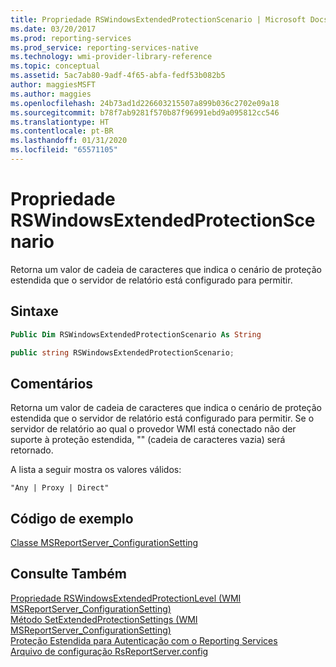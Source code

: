 ```yaml
---
title: Propriedade RSWindowsExtendedProtectionScenario | Microsoft Docs
ms.date: 03/20/2017
ms.prod: reporting-services
ms.prod_service: reporting-services-native
ms.technology: wmi-provider-library-reference
ms.topic: conceptual
ms.assetid: 5ac7ab80-9adf-4f65-abfa-fedf53b082b5
author: maggiesMSFT
ms.author: maggies
ms.openlocfilehash: 24b73ad1d226603215507a899b036c2702e09a18
ms.sourcegitcommit: b78f7ab9281f570b87f96991ebd9a095812cc546
ms.translationtype: HT
ms.contentlocale: pt-BR
ms.lasthandoff: 01/31/2020
ms.locfileid: "65571105"
---
```

# <a name="rswindowsextendedprotectionscenario-property"></a>Propriedade RSWindowsExtendedProtectionScenario
  Retorna um valor de cadeia de caracteres que indica o cenário de proteção estendida que o servidor de relatório está configurado para permitir.  
  
## <a name="syntax"></a>Sintaxe  
  
```vb  
Public Dim RSWindowsExtendedProtectionScenario As String  
```  
  
```csharp  
public string RSWindowsExtendedProtectionScenario;  
```  
  
## <a name="remarks"></a>Comentários  
 Retorna um valor de cadeia de caracteres que indica o cenário de proteção estendida que o servidor de relatório está configurado para permitir. Se o servidor de relatório ao qual o provedor WMI está conectado não der suporte à proteção estendida, "" (cadeia de caracteres vazia) será retornado.  
  
 A lista a seguir mostra os valores válidos:  
  
 `"Any | Proxy | Direct"`  
  
## <a name="example-code"></a>Código de exemplo  
 [Classe MSReportServer_ConfigurationSetting](../../reporting-services/wmi-provider-library-reference/msreportserver-configurationsetting-class.md)  
  
## <a name="see-also"></a>Consulte Também  
 [Propriedade RSWindowsExtendedProtectionLevel &#40;WMI MSReportServer_ConfigurationSetting&#41;](../../reporting-services/wmi-provider-library-reference/rswindowsextendedprotectionlevel-property.md)   
 [Método SetExtendedProtectionSettings &#40;WMI MSReportServer_ConfigurationSetting&#41;](../../reporting-services/wmi-provider-library-reference/configurationsetting-method-setextendedprotectionsettings.md)   
 [Proteção Estendida para Autenticação com o Reporting Services](../../reporting-services/security/extended-protection-for-authentication-with-reporting-services.md)   
 [Arquivo de configuração RsReportServer.config](../../reporting-services/report-server/rsreportserver-config-configuration-file.md)  
  
  
